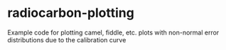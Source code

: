 # radiocarbon-plotting
Example code for plotting camel, fiddle, etc. plots with non-normal error distributions due to the calibration curve
